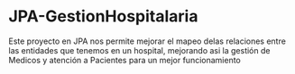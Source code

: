 # JPA-GestionHospitalaria
Este proyecto en JPA nos permite mejorar el mapeo delas relaciones entre las entidades que tenemos en un hospital, mejorando asi la gestión de Medicos y atención a Pacientes para un mejor funcionamiento 
